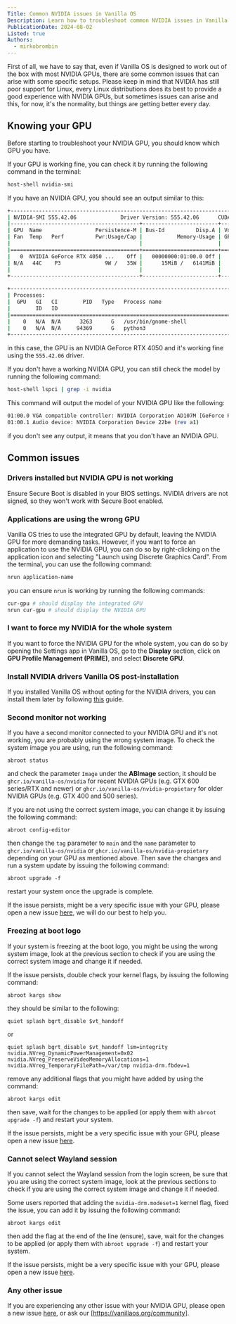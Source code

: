 ```yaml
---
Title: Common NVIDIA issues in Vanilla OS
Description: Learn how to troubleshoot common NVIDIA issues in Vanilla OS.
PublicationDate: 2024-08-02
Listed: true
Authors:
  - mirkobrombin
---
```


First of all, we have to say that, even if Vanilla OS is designed to work out of the box with most NVIDIA GPUs, there are some common issues that can arise with some specific setups. Please keep in mind that NVIDIA has still poor support for Linux, every Linux distributions does its best to provide a good experience with NVIDIA GPUs, but sometimes issues can arise and this, for now, it's the normality, but things are getting better every day.

## Knowing your GPU

Before starting to troubleshoot your NVIDIA GPU, you should know which GPU you have.

If your GPU is working fine, you can check it by running the following command in the terminal:

```bash
host-shell nvidia-smi
```

If you have an NVIDIA GPU, you should see an output similar to this:

```bash
+-----------------------------------------------------------------------------------------+
| NVIDIA-SMI 555.42.06              Driver Version: 555.42.06      CUDA Version: N/A      |
|-----------------------------------------+------------------------+----------------------+
| GPU  Name                 Persistence-M | Bus-Id          Disp.A | Volatile Uncorr. ECC |
| Fan  Temp   Perf          Pwr:Usage/Cap |           Memory-Usage | GPU-Util  Compute M. |
|                                         |                        |               MIG M. |
|=========================================+========================+======================|
|   0  NVIDIA GeForce RTX 4050 ...    Off |   00000000:01:00.0 Off |                  N/A |
| N/A   44C    P3              9W /   35W |      15MiB /   6141MiB |      0%      Default |
|                                         |                        |                  N/A |
+-----------------------------------------+------------------------+----------------------+

+-----------------------------------------------------------------------------------------+
| Processes:                                                                              |
|  GPU   GI   CI        PID   Type   Process name                              GPU Memory |
|        ID   ID                                                               Usage      |
|=========================================================================================|
|    0   N/A  N/A      3263      G   /usr/bin/gnome-shell                            1MiB |
|    0   N/A  N/A     94369      G   python3                                         1MiB |
+-----------------------------------------------------------------------------------------+
```

in this case, the GPU is an NVIDIA GeForce RTX 4050 and it's working fine using the `555.42.06` driver.

If you don't have a working NVIDIA GPU, you can still check the model by running the following command:

```bash
host-shell lspci | grep -i nvidia
```

This command will output the model of your NVIDIA GPU like the following:

```bash
01:00.0 VGA compatible controller: NVIDIA Corporation AD107M [GeForce RTX 4050 Max-Q / Mobile] (rev a1)
01:00.1 Audio device: NVIDIA Corporation Device 22be (rev a1)
```

if you don't see any output, it means that you don't have an NVIDIA GPU.

## Common issues

### Drivers installed but NVIDIA GPU is not working

Ensure Secure Boot is disabled in your BIOS settings. NVIDIA drivers are not signed, so they won't work with Secure Boot enabled.

### Applications are using the wrong GPU

Vanilla OS tries to use the integrated GPU by default, leaving the NVIDIA GPU for more demanding tasks. However, if you want to force an application to use the NVIDIA GPU, you can do so by right-clicking on the application icon and selecting "Launch using Discrete Graphics Card". From the terminal, you can use the following command:

```bash
nrun application-name
```

you can ensure `nrun` is working by running the following commands:

```bash
cur-gpu # should display the integrated GPU
nrun cur-gpu # should display the NVIDIA GPU
```

### I want to force my NVIDIA for the whole system

If you want to force the NVIDIA GPU for the whole system, you can do so by opening the Settings app in Vanilla OS, go to the **Display** section, click on **GPU Profile Management (PRIME)**, and select **Discrete GPU**.

### Install NVIDIA drivers Vanilla OS post-installation

If you installed Vanilla OS without opting for the NVIDIA drivers, you can install them later by following [this](https://docs.vanillaos.org/handbook/en/install-additional-drivers#nvidia%C2%AE-drivers) guide.

### Second monitor not working

If you have a second monitor connected to your NVIDIA GPU and it's not working, you are probably using the wrong system image. To check the system image you are using, run the following command:

```
abroot status
```

and check the parameter `Image` under the **ABImage** section, it should be `ghcr.io/vanilla-os/nvidia` for recent NVIDIA GPUs (e.g. GTX 600 series/RTX and newer) or `ghcr.io/vanilla-os/nvidia-propietary` for older NVIDIA GPUs (e.g. GTX 400 and 500 series).

If you are not using the correct system image, you can change it by issuing the following command:

```
abroot config-editor
```

then change the `tag` parameter to `main` and the `name` parameter to `ghcr.io/vanilla-os/nvidia` or `ghcr.io/vanilla-os/nvidia-propietary` depending on your GPU as mentioned above. Then save the changes and run a system update by issuing the following command:

```
abroot upgrade -f
```

restart your system once the upgrade is complete.

If the issue persists, might be a very specific issue with your GPU, please open a new issue [here](https://github.com/Vanilla-OS/nvidia-image/issues), we will do our best to help you.

### Freezing at boot logo

If your system is freezing at the boot logo, you might be using the wrong system image, look at the previous section to check if you are using the correct system image and change it if needed.

If the issue persists, double check your kernel flags, by issuing the following command:

```
abroot kargs show
```

they should be similar to the following:

```
quiet splash bgrt_disable $vt_handoff
```

or

```
quiet splash bgrt_disable $vt_handoff lsm=integrity nvidia.NVreg_DynamicPowerManagement=0x02 nvidia.NVreg_PreserveVideoMemoryAllocations=1 nvidia.NVreg_TemporaryFilePath=/var/tmp nvidia-drm.fbdev=1
```

remove any additional flags that you might have added by using the command:

```
abroot kargs edit
```

then save, wait for the changes to be applied (or apply them with `abroot upgrade -f`) and restart your system.

If the issue persists, might be a very specific issue with your GPU, please open a new issue [here](https://github.com/Vanilla-OS/nvidia-image/issues).

### Cannot select Wayland session

If you cannot select the Wayland session from the login screen, be sure that you are using the correct system image, look at the previous sections to check if you are using the correct system image and change it if needed.

Some users reported that adding the `nvidia-drm.modeset=1` kernel flag, fixed the issue, you can add it by issuing the following command:

```
abroot kargs edit
```

then add the flag at the end of the line (ensure), save, wait for the changes to be applied (or apply them with `abroot upgrade -f`) and restart your system.

If the issue persists, might be a very specific issue with your GPU, please open a new issue [here](https://github.com/Vanilla-OS/nvidia-image/issues).

### Any other issue

If you are experiencing any other issue with your NVIDIA GPU, please open a new issue [here](https://github.com/Vanilla-OS/nvidia-image/issues), or ask our [https://vanillaos.org/community].
